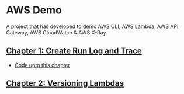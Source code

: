 # AWS Demo

A project that has developed to demo AWS CLI, AWS Lambda, AWS API Gateway, AWS CloudWatch & AWS X-Ray.

## [Chapter 1: Create Run Log and Trace](./AWSFromCommandLine.md)

- [Code upto this chapter](https://github.com/PrashamTrivedi/AWSDemo/releases/tag/CreateRunLogTrace)

## [Chapter 2: Versioning Lambdas](./VersionAliases.md)
